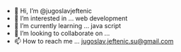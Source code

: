 - 👋 Hi, I’m @jugoslavjeftenic
- 👀 I’m interested in ... web development
- 🌱 I’m currently learning ... java script
- 💞️ I’m looking to collaborate on ... 
- 📫 How to reach me ... jugoslav.jeftenic.su@gmail.com

<!---
jugoslavjeftenic/jugoslavjeftenic is a ✨ special ✨ repository because its `README.md` (this file) appears on your GitHub profile.
You can click the Preview link to take a look at your changes.
--->

